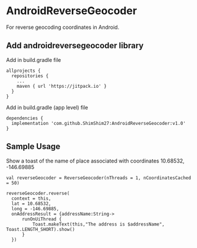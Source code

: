 # AndroidReverseGeocoder
For reverse geocoding coordinates in Android. <br/>

## Add  androidreversegeocoder library
Add in build.gradle file
```
allprojects {
  repositories {
    ...
    maven { url 'https://jitpack.io' }
  }
}
```
Add in build.gradle (app level) file
```
dependencies {
  implementation 'com.github.ShimShim27:AndroidReverseGeocoder:v1.0'
}
```

## Sample Usage
Show a toast of the name of place associated with coordinates 10.68532, -146.69885
```
val reverseGeocoder = ReverseGeocoder(nThreads = 1, nCoordinatesCached = 50)

reverseGeocoder.reverse(
  context = this,
  lat = 10.68532,
  long = -146.69885,
  onAddressResult = {addressName:String->
      runOnUiThread {
          Toast.makeText(this,"The address is $addressName", Toast.LENGTH_SHORT).show()
      }
  })

```

